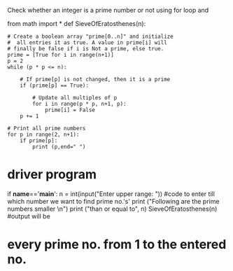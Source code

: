 Check whether an integer is a prime number or not using for loop and 


from math import * 
def SieveOfEratosthenes(n): 
      
    # Create a boolean array "prime[0..n]" and initialize 
    #  all entries it as true. A value in prime[i] will 
    # finally be false if i is Not a prime, else true. 
    prime = [True for i in range(n+1)] 
    p = 2
    while (p * p <= n): 
          
        # If prime[p] is not changed, then it is a prime 
        if (prime[p] == True): 
              
            # Update all multiples of p 
            for i in range(p * p, n+1, p): 
                prime[i] = False
        p += 1
      
    # Print all prime numbers 
    for p in range(2, n+1): 
        if prime[p]: 
            print (p,end=" ") 
  
# driver program 
if __name__=='__main__': 
    n = int(input("Enter upper range: "))  #code to enter till which number we want to find prime no.'s'
    print ("Following are the prime numbers smaller \n") 
    print ("than or equal to", n) 
    SieveOfEratosthenes(n) 
#output will be 
# every prime no. from 1 to the entered no.
